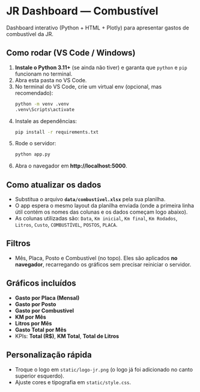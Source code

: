 
# JR Dashboard — Combustível

Dashboard interativo (Python + HTML + Plotly) para apresentar gastos de combustível da JR.

## Como rodar (VS Code / Windows)

1. **Instale o Python 3.11+** (se ainda não tiver) e garanta que `python` e `pip` funcionam no terminal.
2. Abra esta pasta no VS Code.
3. No terminal do VS Code, crie um virtual env (opcional, mas recomendado):
   ```bash
   python -m venv .venv
   .venv\Scripts\activate
   ```
4. Instale as dependências:
   ```bash
   pip install -r requirements.txt
   ```
5. Rode o servidor:
   ```bash
   python app.py
   ```
6. Abra o navegador em **http://localhost:5000**.

## Como atualizar os dados

- Substitua o arquivo **`data/combustivel.xlsx`** pela sua planilha.
- O app espera o mesmo layout da planilha enviada (onde a primeira linha útil contém os nomes das colunas e os dados começam logo abaixo).
- As colunas utilizadas são: `Data`, `Km inicial`, `Km final`, `Km Rodados`, `Litros`, `Custo`, `COMBUSTÍVEL`, `POSTOS`, `PLACA`.

## Filtros

- Mês, Placa, Posto e Combustível (no topo). Eles são aplicados **no navegador**, recarregando os gráficos sem precisar reiniciar o servidor.

## Gráficos incluídos

- **Gasto por Placa (Mensal)**
- **Gasto por Posto**
- **Gasto por Combustível**
- **KM por Mês**
- **Litros por Mês**
- **Gasto Total por Mês**
- KPIs: **Total (R$)**, **KM Total**, **Total de Litros**

## Personalização rápida

- Troque o logo em `static/logo-jr.png` (o logo já foi adicionado no canto superior esquerdo).
- Ajuste cores e tipografia em `static/style.css`.
